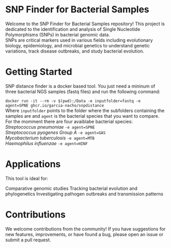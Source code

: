 # SNP Finder for Bacterial Samples
Welcome to the SNP Finder for Bacterial Samples repository! 
This project is dedicated to the identification and analysis of Single Nucleotide Polymorphisms (SNPs) in bacterial genomic data.    
SNPs are critical markers used in various fields including evolutionary biology, epidemiology, and microbial genetics to understand genetic variations, track disease outbreaks, and study bacterial evolution.   

# Getting Started   
SNP distance finder is a docker based tool. 
You just need a mininum of three bacterial NGS samples (fastq files) and run the following command:

<code>docker run -it --rm -v $(pwd):/Data -e inputfolder=fastq -e agent=SPNE ghcr.io/garcia-nacho/snpdistance</code>   
Where <code>inputfolder</code> points to the folder where the subfolders containing the samples are and <code>agent</code> is the bacterial species that you want to compare.  
For the momment there are four avaiblabe bacterial species:  
*Streptococcus pneumoniae* <code>-e agent=SPNE</code>   
*Streptococcus pyogenes Group A* <code>-e agent=GAS</code>   
*Mycobacterium tuberculosis* <code>-e agent=MTB</code>   
*Haemophilus influenzae* <code>-e agent=HINF</code>
   
# Applications   
This tool is ideal for:   

Comparative genomic studies
Tracking bacterial evolution and phylogenetics
Investigating pathogen outbreaks and transmission patterns

# Contributions   
We welcome contributions from the community! If you have suggestions for new features, improvements, or have found a bug, please open an issue or submit a pull request.
